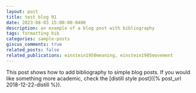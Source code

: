 ```yaml
---
layout: post
title: test blog 01
date: 2023-08-03 15:00:00-0400
description: an example of a blog post with bibliography
tags: formatting bib
categories: sample-posts
giscus_comments: true
related_posts: false
related_publications: einstein1950meaning, einstein1905movement
---
```


This post shows how to add bibliography to simple blog posts. If you would like something more academic, check the [distill style post]({% post_url 2018-12-22-distill %}).
